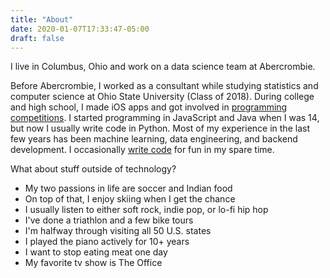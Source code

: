 ```yaml
---
title: "About"
date: 2020-01-07T17:33:47-05:00
draft: false
---
```


I live in Columbus, Ohio and work on a data science team at Abercrombie.

Before Abercrombie, I worked as a consultant while studying statistics and computer science at Ohio State University (Class of 2018). During college and high school, I made iOS apps and got involved in [programming competitions](https://data-analytics.osu.edu/datafest/previous-datafests-2018). I started programming in JavaScript and Java when I was 14, but now I usually write code in Python. Most of my experience in the last few years has been machine learning, data engineering, and backend development. I occasionally [write code](https://github.com/dkharazi) for fun in my spare time.

What about stuff outside of technology?

- My two passions in life are soccer and Indian food
- On top of that, I enjoy skiing when I get the chance
- I usually listen to either soft rock, indie pop, or lo-fi hip hop
- I've done a triathlon and a few bike tours
- I'm halfway through visiting all 50 U.S. states
- I played the piano actively for 10+ years
- I want to stop eating meat one day
- My favorite tv show is The Office
